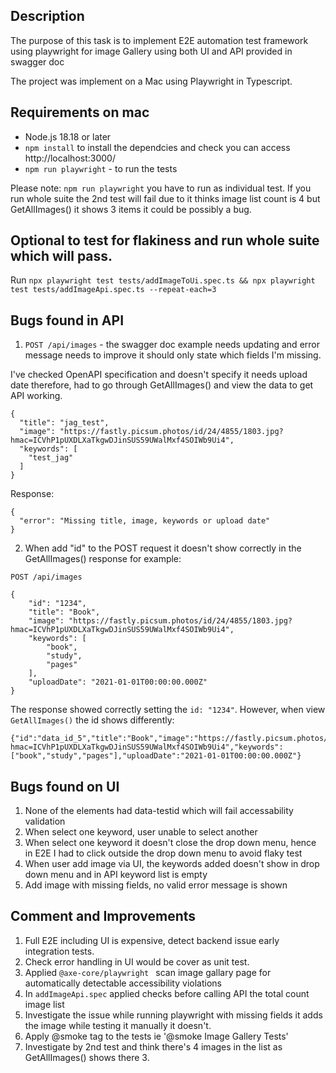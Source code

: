 ## Description
The purpose of this task is to implement E2E automation test framework using playwright for image Gallery using both UI and API provided in swagger doc

The project was implement on a Mac using Playwright in Typescript.

## Requirements on mac 
- Node.js 18.18 or later
- `npm install` to install the dependcies and check you can access http://localhost:3000/
- `npm run playwright` - to run the tests

Please note: `npm run playwright` you have to run as individual test. If you run whole suite the 2nd test will fail due to it thinks image list count is 4 but GetAllImages() it shows 3 items it could be possibly a bug.

## Optional to test for flakiness and run whole suite which will pass.

Run `npx playwright test tests/addImageToUi.spec.ts && npx playwright test tests/addImageApi.spec.ts --repeat-each=3`

## Bugs found in API

1. `POST /api/images` - the swagger doc example needs updating and error message needs to improve
it should only state which fields I'm missing.

I've checked OpenAPI specification and doesn't specify it needs upload date therefore, had to go through GetAllImages() and view the data to get API working.

```
{
  "title": "jag_test",
  "image": "https://fastly.picsum.photos/id/24/4855/1803.jpg?hmac=ICVhP1pUXDLXaTkgwDJinSUS59UWalMxf4SOIWb9Ui4",
  "keywords": [
    "test_jag"
  ]
}
```
Response:

```
{
  "error": "Missing title, image, keywords or upload date"
}
```

2. When add "id" to the POST request it doesn't show correctly in the GetAllImages() response for example:

`POST /api/images`

```
{
    "id": "1234",
    "title": "Book",
    "image": "https://fastly.picsum.photos/id/24/4855/1803.jpg?hmac=ICVhP1pUXDLXaTkgwDJinSUS59UWalMxf4SOIWb9Ui4",
    "keywords": [
        "book",
        "study", 
        "pages"
    ],
    "uploadDate": "2021-01-01T00:00:00.000Z"
}
```
The response showed correctly setting the `id: "1234"`. However, when view `GetAllImages()` the id shows differently:

```
{"id":"data_id_5","title":"Book","image":"https://fastly.picsum.photos/id/24/4855/1803.jpg?hmac=ICVhP1pUXDLXaTkgwDJinSUS59UWalMxf4SOIWb9Ui4","keywords":["book","study","pages"],"uploadDate":"2021-01-01T00:00:00.000Z"}
```

## Bugs found on UI
1. None of the elements had data-testid which will fail accessability validation
2. When select one keyword, user unable to select another
3. When select one keyword it doesn't close the drop down menu, hence in E2E I had to click outside the drop down menu to avoid flaky test
4. When user add image via UI, the keywords added doesn't show in drop down menu and in API keyword list is empty
5. Add image with missing fields, no valid error message is shown

## Comment and Improvements
1. Full E2E including UI is expensive, detect backend issue early integration tests.
2. Check error handling in UI would be cover as unit test.
3. Applied `@axe-core/playwright ` scan image gallary page for automatically detectable accessibility violations
4. In `addImageApi.spec` applied checks before calling API the total count image list
5. Investigate the issue while running playwright with missing fields it adds the image while testing it manually it doesn't.
6. Apply @smoke tag to the tests ie '@smoke Image Gallery Tests'
7. Investigate by 2nd test and think there's 4 images in the list as GetAllImages() shows there 3.
